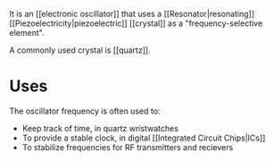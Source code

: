 It is an [[electronic oscillator]] that uses a [[Resonator|resonating]] [[Piezoelectricity|piezoelectric]] [[crystal]] as a "frequency-selective element".

A commonly used crystal is [[quartz]].
# Uses
The oscillator frequency is often used to:
- Keep track of time, in quartz wristwatches
- To provide a stable clock, in digital [[Integrated Circuit Chips|ICs]]
- To stabilize frequencies for RF transmitters and recievers
